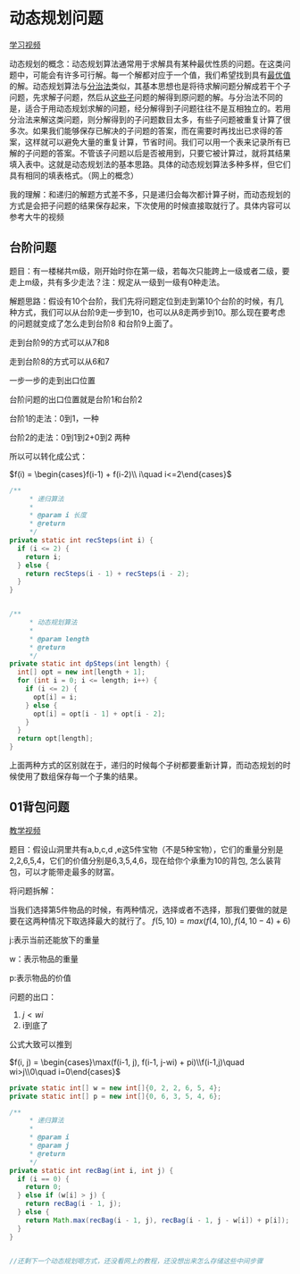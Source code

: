 # 动态规划问题

[学习视频](https://www.bilibili.com/video/av16544031/?spm_id_from=333.788.videocard.1)

动态规划的概念：动态规划算法通常用于求解具有某种最优性质的问题。在这类问题中，可能会有许多可行解。每一个解都对应于一个值，我们希望找到具有[最优值](https://baike.baidu.com/item/最优值)的解。动态规划算法与[分治法](https://baike.baidu.com/item/分治法)类似，其基本思想也是将待求解问题分解成若干个子问题，先求解子问题，然后从[这些子](https://baike.baidu.com/item/这些子)问题的解得到原问题的解。与分治法不同的是，适合于用动态规划求解的问题，经分解得到子问题往往不是互相独立的。若用分治法来解这类问题，则分解得到的子问题数目太多，有些子问题被重复计算了很多次。如果我们能够保存已解决的子问题的答案，而在需要时再找出已求得的答案，这样就可以避免大量的重复计算，节省时间。我们可以用一个表来记录所有已解的子问题的答案。不管该子问题以后是否被用到，只要它被计算过，就将其结果填入表中。这就是动态规划法的基本思路。具体的动态规划算法多种多样，但它们具有相同的填表格式。（网上的概念）

我的理解：和递归的解题方式差不多，只是递归会每次都计算子树，而动态规划的方式是会把子问题的结果保存起来，下次使用的时候直接取就行了。具体内容可以参考大牛的视频



## 台阶问题
题目：有一楼梯共m级，刚开始时你在第一级，若每次只能跨上一级或者二级，要走上m级，共有多少走法？注：规定从一级到一级有0种走法。

解题思路：假设有10个台阶，我们先将问题定位到走到第10个台阶的时候，有几种方式，我们可以从台阶9走一步到10，也可以从8走两步到10。那么现在要考虑的问题就变成了怎么走到台阶8 和台阶9上面了。

走到台阶9的方式可以从7和8

走到台阶8的方式可以从6和7

一步一步的走到出口位置

台阶问题的出口位置就是台阶1和台阶2

台阶1的走法：0到1，一种

台阶2的走法：0到1到2+0到2 两种



所以可以转化成公式：

$f(i) = \begin{cases}f(i-1) + f(i-2)\\ i\quad i<=2\end{cases}$



```java
/**
     * 递归算法
     *
     * @param i 长度
     * @return
     */
private static int recSteps(int i) {
  if (i <= 2) {
    return i;
  } else {
    return recSteps(i - 1) + recSteps(i - 2);
  }
}


/**
     * 动态规划算法
     *
     * @param length
     * @return
     */
private static int dpSteps(int length) {
  int[] opt = new int[length + 1];
  for (int i = 0; i <= length; i++) {
    if (i <= 2) {
      opt[i] = i;
    } else {
      opt[i] = opt[i - 1] + opt[i - 2];
    }
  }
  return opt[length];
}
```

上面两种方式的区别就在于，递归的时候每个子树都要重新计算，而动态规划的时候使用了数组保存每一个子集的结果。



## 01背包问题

[教学视频](https://www.bilibili.com/video/av36136952?from=search&seid=15112561120381732015)

题目：假设山洞里共有a,b,c,d ,e这5件宝物（不是5种宝物），它们的重量分别是2,2,6,5,4，它们的价值分别是6,3,5,4,6，现在给你个承重为10的背包, 怎么装背包，可以才能带走最多的财富。

将问题拆解：

当我们选择第5件物品的时候，有两种情况，选择或者不选择，那我们要做的就是要在这两种情况下取选择最大的就行了。
$f(5, 10) = max(f(4, 10), f(4, 10-4) + 6)$

j:表示当前还能放下的重量

w：表示物品的重量

p:表示物品的价值

问题的出口：

1. $j< wi$
2. i到底了

公式大致可以推到

$f(i, j) = \begin{cases}\max(f(i-1, j), f(i-1, j-wi) + pi)\\f(i-1,j)\quad wi>j\\0\quad i=0\end{cases}$

```java
private static int[] w = new int[]{0, 2, 2, 6, 5, 4};
private static int[] p = new int[]{0, 6, 3, 5, 4, 6};

/**
     * 递归算法
     *
     * @param i
     * @param j
     * @return
     */
private static int recBag(int i, int j) {
  if (i == 0) {
    return 0;
  } else if (w[i] > j) {
    return recBag(i - 1, j);
  } else {
    return Math.max(recBag(i - 1, j), recBag(i - 1, j - w[i]) + p[i]);
  }
}


//还剩下一个动态规划嗯方式，还没看网上的教程，还没想出来怎么存储这些中间步骤
```


